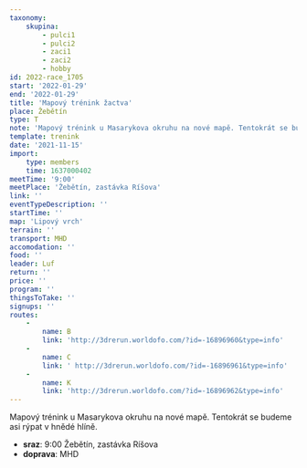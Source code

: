 ```yaml
---
taxonomy:
    skupina:
        - pulci1
        - pulci2
        - zaci1
        - zaci2
        - hobby
id: 2022-race_1705
start: '2022-01-29'
end: '2022-01-29'
title: 'Mapový trénink žactva'
place: Žebětín
type: T
note: 'Mapový trénink u Masarykova okruhu na nové mapě. Tentokrát se budeme asi rýpat v hnědé hlíně.'
template: trenink
date: '2021-11-15'
import:
    type: members
    time: 1637000402
meetTime: '9:00'
meetPlace: 'Žebětín, zastávka Ríšova'
link: ''
eventTypeDescription: ''
startTime: ''
map: 'Lipový vrch'
terrain: ''
transport: MHD
accomodation: ''
food: ''
leader: Luf
return: ''
price: ''
program: ''
thingsToTake: ''
signups: ''
routes:
    -
        name: B
        link: 'http://3drerun.worldofo.com/?id=-16896960&type=info'
    -
        name: C
        link: ' http://3drerun.worldofo.com/?id=-16896961&type=info'
    -
        name: K
        link: 'http://3drerun.worldofo.com/?id=-16896962&type=info'
---
```


Mapový trénink u Masarykova okruhu na nové mapě. Tentokrát se budeme asi rýpat v hnědé hlíně.
* **sraz**: 9:00 Žebětín, zastávka Ríšova
* **doprava**: MHD
